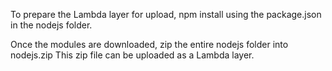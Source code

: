 To prepare the Lambda layer for upload, npm install using the package.json in the nodejs folder.

Once the modules are downloaded, zip the entire nodejs folder into nodejs.zip This zip file can be uploaded as a Lambda layer.
